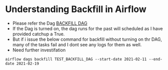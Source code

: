 # Understanding Backfill in Airflow

- Please refer the Dag [BACKFILL DAG](./dags/testBackfill.py])
- If the Dag is turned on, the dag runs for the past will scheduled as I have provided catchup a True.
- But if i issue the below command for backfill without turning on thr DAG, many of the tasks fail and I dont see any logs for them as well. 
- Need further investifation

```
airflow dags backfill TEST_BACKFILL_DAG --start-date 2021-02-11 --end-date 2021-02-19
```

